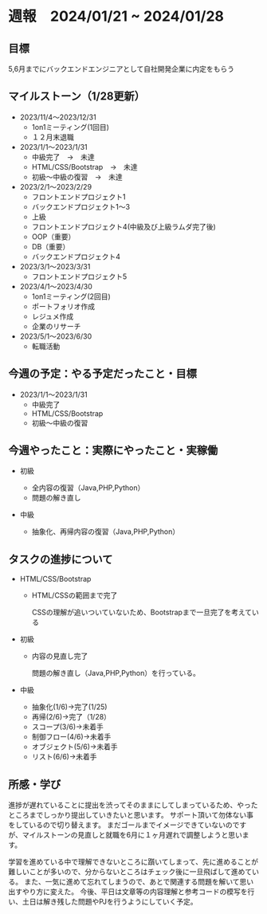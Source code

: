 # 週報　2024/01/21 ~ 2024/01/28
## 目標
5,6月までにバックエンドエンジニアとして自社開発企業に内定をもらう

## マイルストーン（1/28更新）
- 2023/11/4〜2023/12/31
    - 1on1ミーティング(1回目)
    - １２月末退職
- 2023/1/1〜2023/1/31
    - 中級完了　→　未達
    - HTML/CSS/Bootstrap　→　未達
    - 初級〜中級の復習　→　未達
- 2023/2/1〜2023/2/29
    - フロントエンドプロジェクト1
    - バックエンドプロジェクト1〜3
    - 上級
    - フロントエンドプロジェクト4(中級及び上級ラムダ完了後)
    - OOP（重要）
    - DB（重要）
    - バックエンドプロジェクト4
- 2023/3/1〜2023/3/31
    - フロントエンドプロジェクト5
- 2023/4/1〜2023/4/30
    - 1on1ミーティング(2回目)
    - ポートフォリオ作成
    - レジュメ作成
    - 企業のリサーチ
- 2023/5/1〜2023/6/30
    - 転職活動

## 今週の予定：やる予定だったこと・目標
- 2023/1/1〜2023/1/31
    - 中級完了
    - HTML/CSS/Bootstrap
    - 初級〜中級の復習

## 今週やったこと：実際にやったこと・実稼働
- 初級
    - 全内容の復習（Java,PHP,Python）
    - 問題の解き直し
      
- 中級
    - 抽象化、再帰内容の復習（Java,PHP,Python）


## タスクの進捗について
- HTML/CSS/Bootstrap
    - HTML/CSSの範囲まで完了

      CSSの理解が追いついていないため、Bootstrapまで一旦完了を考えている

- 初級
    - 内容の見直し完了

      問題の解き直し（Java,PHP,Python）を行っている。
      
- 中級
    - 抽象化(1/6)→完了(1/25)
    - 再帰(2/6)→完了（1/28）
    - スコープ(3/6)→未着手
    - 制御フロー(4/6)→未着手
    - オブジェクト(5/6)→未着手
    - リスト(6/6)→未着手
      
## 所感・学び
進捗が遅れていることに提出を渋ってそのままにしてしまっているため、やったところまでしっかり提出していきたいと思います。
サポート頂いて勿体ない事をしているので切り替えます。
まだゴールまでイメージできていないのですが、マイルストーンの見直しと就職を6月に１ヶ月遅れで調整しようと思います。

学習を進めている中で理解できないところに躓いてしまって、先に進めることが難しいことが多いので、分からないところはチェック後に一旦飛ばして進めている。
また、一気に進めて忘れてしまうので、あとで関連する問題を解いて思い出すやり方に変えた。
今後、平日は文章等の内容理解と参考コードの模写を行い、土日は解き残した問題やPJを行うようにしていく予定。
